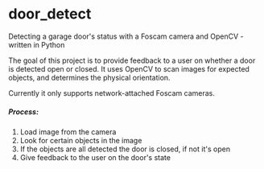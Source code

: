 # door_detect
Detecting a garage door's status with a Foscam camera and OpenCV - written in Python

The goal of this project is to provide feedback to a user on whether a door is detected open or closed. It uses OpenCV to scan images for expected objects, and determines the physical orientation.

Currently it only supports network-attached Foscam cameras.

##### Process:

1. Load image from the camera
2. Look for certain objects in the image
3. If the objects are all detected the door is closed, if not it's open
4. Give feedback to the user on the door's state
